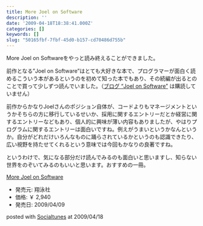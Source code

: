 ```yaml
---
title: More Joel on Software
description: ''
date: '2009-04-18T18:38:41.000Z'
categories: []
keywords: []
slug: "50165fbf-7fbf-45d0-b157-cd70486d755b"
---
```

More Joel on Softwareをやっと読み終えることができました。

前作となる”Joel on Software”はとても大好きな本で、プログラマーが面白く読めるこういう本があるというのを初めて知った本でもあり、その続編が出るとのことで買って少しずつ読んでいました。（[ブログ “Joel on Software”](http://www.joelonsoftware.com/) は購読していません）

前作からかなりJoelさんのポジション自体が、コードよりもマネージメントというかそちらの方に移行しているせいか、採用に関するエントリーだとか経営に関するエントリーなどもあり、個人的に興味が薄い内容もありましたが、やはりプログラムに関するエントリーは面白いですね。例えがうまいというかなんというか。自分がどれだけいろんなものに踊らされているかというのも認識できたり、広い視野を持たせてくれるという意味では今回もかなりの良著ですね。

というわけで、気になる部分だけ読んでみるのも面白いと思いますし、知らない世界をのぞいてみるのもいいと思います。おすすめの一冊。

[More Joel on Software](http://www.amazon.co.jp/exec/obidos/ASIN/4798118923/qli-22/ref=nosim "More Joel on Software")

*   発売元: 翔泳社
*   価格: ￥ 2,940
*   発売日: 2009/04/09

posted with [Socialtunes](http://socialtunes.net) at 2009/04/18